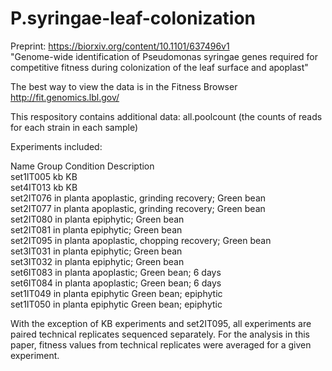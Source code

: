 # P.syringae-leaf-colonization

Preprint:
https://biorxiv.org/content/10.1101/637496v1  
"Genome-wide identification of Pseudomonas syringae genes required for competitive fitness during colonization of the leaf surface and apoplast"

The best way to view the data is in the Fitness Browser  
http://fit.genomics.lbl.gov/

This respository contains additional data:
all.poolcount (the counts of reads for each strain in each sample)

Experiments included:

Name	Group	Condition	Description  
set1IT005	kb		KB  
set4IT013	kb		KB  
set2IT076	in planta		apoplastic, grinding recovery; Green bean  
set2IT077	in planta		apoplastic, grinding recovery; Green bean  
set2IT080	in planta		epiphytic; Green bean  
set2IT081	in planta		epiphytic; Green bean  
set2IT095	in planta		apoplastic, chopping recovery; Green bean  
set3IT031	in planta		epiphytic; Green bean  
set3IT032	in planta		epiphytic; Green bean  
set6IT083	in planta		apoplastic; Green bean; 6 days  
set6IT084	in planta		apoplastic; Green bean; 6 days  
set1IT049	in planta	epiphytic	Green bean; epiphytic  
set1IT050	in planta	epiphytic	Green bean; epiphytic  

With the exception of KB experiments and set2IT095, all experiments are paired technical replicates sequenced separately.
For the analysis in this paper, fitness values from technical replicates were averaged for a given experiment. 
